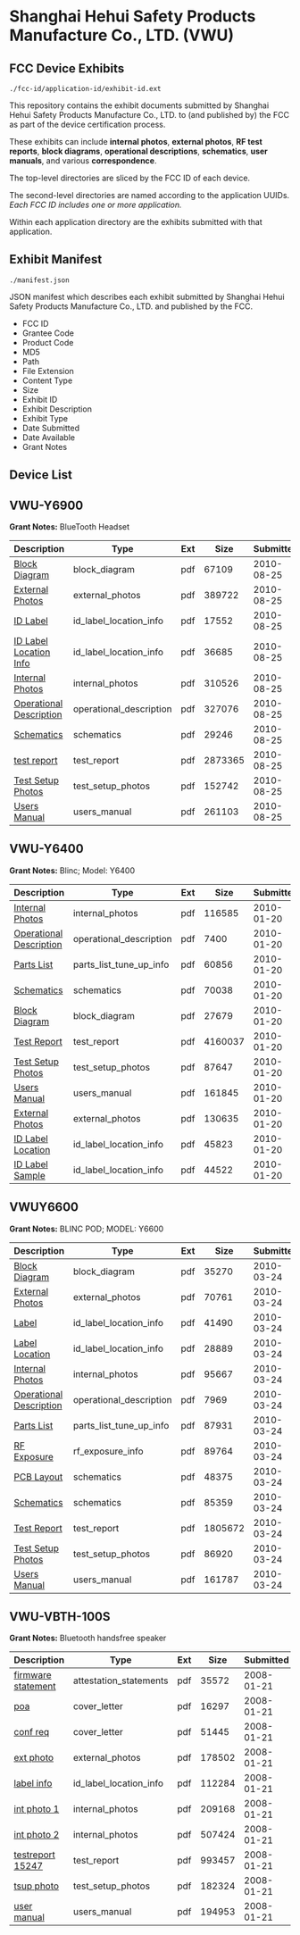 # Shanghai Hehui Safety Products Manufacture Co., LTD. (VWU)
## FCC Device Exhibits

```
./fcc-id/application-id/exhibit-id.ext
```

This repository contains the exhibit documents submitted by Shanghai Hehui Safety Products Manufacture Co., LTD. to (and published by) the FCC as part of the device certification process.

These exhibits can include **internal photos**, **external photos**, **RF test reports**, **block diagrams**, **operational descriptions**, **schematics**, **user manuals**, and various **correspondence**.

The top-level directories are sliced by the FCC ID of each device.

The second-level directories are named according to the application UUIDs. *Each FCC ID includes one or more application.*

Within each application directory are the exhibits submitted with that application. 

## Exhibit Manifest

```
./manifest.json
```

JSON manifest which describes each exhibit submitted by Shanghai Hehui Safety Products Manufacture Co., LTD. and published by the FCC.

- FCC ID
- Grantee Code
- Product Code
- MD5
- Path
- File Extension
- Content Type
- Size
- Exhibit ID
- Exhibit Description
- Exhibit Type
- Date Submitted
- Date Available
- Grant Notes

## Device List
## VWU-Y6900
**Grant Notes:** BlueTooth Headset

| Description | Type | Ext | Size | Submitted | Available |
| ----------- | ---- | --- | ---- | --------- | --------- |
| [Block Diagram](VWU-Y6900/5be651d7c121a5ba7119cac62736d8f0/1332345.pdf) | block_diagram | pdf | 67109 | 2010-08-25 | 2010-08-25 |
| [External Photos](VWU-Y6900/5be651d7c121a5ba7119cac62736d8f0/1332346.pdf) | external_photos | pdf | 389722 | 2010-08-25 | 2010-08-25 |
| [ID Label](VWU-Y6900/5be651d7c121a5ba7119cac62736d8f0/1332347.pdf) | id_label_location_info | pdf | 17552 | 2010-08-25 | 2010-08-25 |
| [ID Label Location Info](VWU-Y6900/5be651d7c121a5ba7119cac62736d8f0/1332348.pdf) | id_label_location_info | pdf | 36685 | 2010-08-25 | 2010-08-25 |
| [Internal Photos](VWU-Y6900/5be651d7c121a5ba7119cac62736d8f0/1332349.pdf) | internal_photos | pdf | 310526 | 2010-08-25 | 2010-08-25 |
| [Operational Description](VWU-Y6900/5be651d7c121a5ba7119cac62736d8f0/1332350.pdf) | operational_description | pdf | 327076 | 2010-08-25 | 2010-08-25 |
| [Schematics](VWU-Y6900/5be651d7c121a5ba7119cac62736d8f0/1332351.pdf) | schematics | pdf | 29246 | 2010-08-25 | 2010-08-25 |
| [test report](VWU-Y6900/5be651d7c121a5ba7119cac62736d8f0/1332491.pdf) | test_report | pdf | 2873365 | 2010-08-25 | 2010-08-25 |
| [Test Setup Photos](VWU-Y6900/5be651d7c121a5ba7119cac62736d8f0/1332352.pdf) | test_setup_photos | pdf | 152742 | 2010-08-25 | 2010-08-25 |
| [Users Manual](VWU-Y6900/5be651d7c121a5ba7119cac62736d8f0/1332369.pdf) | users_manual | pdf | 261103 | 2010-08-25 | 2010-08-25 |
## VWU-Y6400
**Grant Notes:** Blinc; Model: Y6400

| Description | Type | Ext | Size | Submitted | Available |
| ----------- | ---- | --- | ---- | --------- | --------- |
| [Internal Photos](VWU-Y6400/e59bdf0b37f9c779d30b1031e54eb44d/1230393.pdf) | internal_photos | pdf | 116585 | 2010-01-20 | 2010-01-20 |
| [Operational Description](VWU-Y6400/e59bdf0b37f9c779d30b1031e54eb44d/1230401.pdf) | operational_description | pdf | 7400 | 2010-01-20 | 2010-01-20 |
| [Parts List](VWU-Y6400/e59bdf0b37f9c779d30b1031e54eb44d/1230398.pdf) | parts_list_tune_up_info | pdf | 60856 | 2010-01-20 | 2010-01-20 |
| [Schematics](VWU-Y6400/e59bdf0b37f9c779d30b1031e54eb44d/1230399.pdf) | schematics | pdf | 70038 | 2010-01-20 | 2010-01-20 |
| [Block Diagram](VWU-Y6400/e59bdf0b37f9c779d30b1031e54eb44d/1230397.pdf) | block_diagram | pdf | 27679 | 2010-01-20 | 2010-01-20 |
| [Test Report](VWU-Y6400/e59bdf0b37f9c779d30b1031e54eb44d/1230392.pdf) | test_report | pdf | 4160037 | 2010-01-20 | 2010-01-20 |
| [Test Setup Photos](VWU-Y6400/e59bdf0b37f9c779d30b1031e54eb44d/1230400.pdf) | test_setup_photos | pdf | 87647 | 2010-01-20 | 2010-01-20 |
| [Users Manual](VWU-Y6400/e59bdf0b37f9c779d30b1031e54eb44d/1230395.pdf) | users_manual | pdf | 161845 | 2010-01-20 | 2010-01-20 |
| [External Photos](VWU-Y6400/e59bdf0b37f9c779d30b1031e54eb44d/1230391.pdf) | external_photos | pdf | 130635 | 2010-01-20 | 2010-01-20 |
| [ID Label Location](VWU-Y6400/e59bdf0b37f9c779d30b1031e54eb44d/1230394.pdf) | id_label_location_info | pdf | 45823 | 2010-01-20 | 2010-01-20 |
| [ID Label Sample](VWU-Y6400/e59bdf0b37f9c779d30b1031e54eb44d/1230396.pdf) | id_label_location_info | pdf | 44522 | 2010-01-20 | 2010-01-20 |
## VWUY6600
**Grant Notes:** BLINC POD; MODEL: Y6600

| Description | Type | Ext | Size | Submitted | Available |
| ----------- | ---- | --- | ---- | --------- | --------- |
| [Block Diagram](VWUY6600/a51f1e27d27ff52e9993ef245b236a88/1256690.pdf) | block_diagram | pdf | 35270 | 2010-03-24 | 2010-03-24 |
| [External Photos](VWUY6600/a51f1e27d27ff52e9993ef245b236a88/1256691.pdf) | external_photos | pdf | 70761 | 2010-03-24 | 2010-03-24 |
| [Label](VWUY6600/a51f1e27d27ff52e9993ef245b236a88/1256692.pdf) | id_label_location_info | pdf | 41490 | 2010-03-24 | 2010-03-24 |
| [Label Location](VWUY6600/a51f1e27d27ff52e9993ef245b236a88/1256695.pdf) | id_label_location_info | pdf | 28889 | 2010-03-24 | 2010-03-24 |
| [Internal Photos](VWUY6600/a51f1e27d27ff52e9993ef245b236a88/1256694.pdf) | internal_photos | pdf | 95667 | 2010-03-24 | 2010-03-24 |
| [Operational Description](VWUY6600/a51f1e27d27ff52e9993ef245b236a88/1256696.pdf) | operational_description | pdf | 7969 | 2010-03-24 | 2010-03-24 |
| [Parts List](VWUY6600/a51f1e27d27ff52e9993ef245b236a88/1256697.pdf) | parts_list_tune_up_info | pdf | 87931 | 2010-03-24 | 2010-03-24 |
| [RF Exposure](VWUY6600/a51f1e27d27ff52e9993ef245b236a88/1256699.pdf) | rf_exposure_info | pdf | 89764 | 2010-03-24 | 2010-03-24 |
| [PCB Layout](VWUY6600/a51f1e27d27ff52e9993ef245b236a88/1256698.pdf) | schematics | pdf | 48375 | 2010-03-24 | 2010-03-24 |
| [Schematics](VWUY6600/a51f1e27d27ff52e9993ef245b236a88/1256700.pdf) | schematics | pdf | 85359 | 2010-03-24 | 2010-03-24 |
| [Test Report](VWUY6600/a51f1e27d27ff52e9993ef245b236a88/1256693.pdf) | test_report | pdf | 1805672 | 2010-03-24 | 2010-03-24 |
| [Test Setup Photos](VWUY6600/a51f1e27d27ff52e9993ef245b236a88/1256701.pdf) | test_setup_photos | pdf | 86920 | 2010-03-24 | 2010-03-24 |
| [Users Manual](VWUY6600/a51f1e27d27ff52e9993ef245b236a88/1256689.pdf) | users_manual | pdf | 161787 | 2010-03-24 | 2010-03-24 |
## VWU-VBTH-100S
**Grant Notes:** Bluetooth handsfree speaker

| Description | Type | Ext | Size | Submitted | Available |
| ----------- | ---- | --- | ---- | --------- | --------- |
| [firmware statement](VWU-VBTH-100S/84564cf3a9565ae41c98cbd3bad6acd9/891391.pdf) | attestation_statements | pdf | 35572 | 2008-01-21 | 2008-01-21 |
| [poa](VWU-VBTH-100S/84564cf3a9565ae41c98cbd3bad6acd9/891392.pdf) | cover_letter | pdf | 16297 | 2008-01-21 | 2008-01-21 |
| [conf req](VWU-VBTH-100S/84564cf3a9565ae41c98cbd3bad6acd9/891393.pdf) | cover_letter | pdf | 51445 | 2008-01-21 | 2008-01-21 |
| [ext photo](VWU-VBTH-100S/84564cf3a9565ae41c98cbd3bad6acd9/891394.pdf) | external_photos | pdf | 178502 | 2008-01-21 | 2008-01-21 |
| [label info](VWU-VBTH-100S/84564cf3a9565ae41c98cbd3bad6acd9/891397.pdf) | id_label_location_info | pdf | 112284 | 2008-01-21 | 2008-01-21 |
| [int photo 1](VWU-VBTH-100S/84564cf3a9565ae41c98cbd3bad6acd9/891395.pdf) | internal_photos | pdf | 209168 | 2008-01-21 | 2008-01-21 |
| [int photo 2](VWU-VBTH-100S/84564cf3a9565ae41c98cbd3bad6acd9/891396.pdf) | internal_photos | pdf | 507424 | 2008-01-21 | 2008-01-21 |
| [testreport 15247](VWU-VBTH-100S/84564cf3a9565ae41c98cbd3bad6acd9/891398.pdf) | test_report | pdf | 993457 | 2008-01-21 | 2008-01-21 |
| [tsup photo](VWU-VBTH-100S/84564cf3a9565ae41c98cbd3bad6acd9/891399.pdf) | test_setup_photos | pdf | 182324 | 2008-01-21 | 2008-01-21 |
| [user manual](VWU-VBTH-100S/84564cf3a9565ae41c98cbd3bad6acd9/891400.pdf) | users_manual | pdf | 194953 | 2008-01-21 | 2008-01-21 |
